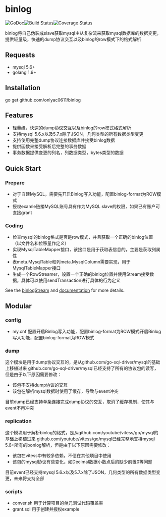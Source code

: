 # binlog

[![GoDoc][doc-img]][doc][![Build Status][ci-img]][ci][![Coverage Status][cov-img]][cov]

binlog将自己伪装成slave获取mysql主从复杂流来获取mysql数据库的数据变更，提供轻量级，快速的dump协议交互以及binlog的row模式下的格式解析

## Requests
+ mysql 5.6+
+ golang 1.9+

## Installation
go get github.com/onlyac0611/binlog

## Features
+ 轻量级，快速的dump协议交互以及binlog的row模式格式解析
+ 支持mysql 5.6.x以及5.7.x除了JSON，几何类型的所有数据类型变更
+ 支持使用完整dump协议连接数据库并接受binlog数据
+ 提供函数来接受解析后完整的事务数据
+ 事务数据提供变更的列名，列数据类型，bytes类型的数据

## Quick Start

### Prepare
+ 对于自建MySQL，需要先开启Binlog写入功能，配置binlog-format为ROW模式
+ 授权examle链接MySQL账号具有作为MySQL slave的权限，如果已有账户可直接grant

### Coding
+ 检查mysql的binlog格式是否是row模式，并且获取一个正确的binlog位置（以文件名和位移量作定义）
+ 实现MysqlTableMapper接口，该接口是用于获取表信息的，主要是获取列属性
+ 表meta.MysqlTable和列meta.MysqlColumn需要实现，用于MysqlTableMapper接口
+ 生成一个RowStreamer，设置一个正确的binlog位置并使用Stream接受数据，具体可以使用sendTransaction进行具体的行为定义

See the [binlogStream](tests/binlogStream/README.md) and [documentation][doc] for more details.

## Modular
### config
+ my.cnf 配置开启Binlog写入功能，配置binlog-format为ROW模式开启Binlog写入功能，配置binlog-format为ROW模式

### dump
这个模块是用于dump协议交互的，是从github.com/go-sql-driver/mysql的基础上移植过来
github.com/go-sql-driver/mysql已经支持了所有的协议包的读写，但是由于以下原因需要修改：
+ 该包不支持dump协议的交互
+ 该包在解析mysql数据时使用了缓存，导致与event冲突

目前dump已经支持单条连接完成dump协议的交互，取消了缓存机制，使其与event不再冲突

### replication
这个模块用于解析binlog的格式，是从github.com/youtube/vitess/go/mysql的基础上移植过来
github.com/youtube/vitess/go/mysql已经完整地支持mysql 5.6+所有的bonlog解析，但是由于以下原因需要修改：
+ 该包在vitess中有较多依赖，不便在其他项目中使用
+ 该包的mysql协议有些变化，如Decimal数据小数点后的缺少前置0等问题

目前event已经支持mysql 5.6.x以及5.7.x除了JSON，几何类型的所有数据类型变更，未来将支持全部

### scripts
+ conver.sh 用于计算项目的单元测试代码覆盖率
+ grant.sql 用于创建并授权example

[doc-img]: https://godoc.org/github.com/onlyac0611/binlog?status.svg
[doc]: https://godoc.org/github.com/onlyac0611/binlog
[ci-img]: https://travis-ci.com/onlyac0611/binlog.svg?branch=master
[ci]: https://travis-ci.com/onlyac0611/binlog
[cov-img]: https://codecov.io/gh/onlyac0611/binlog/branch/master/graph/badge.svg
[cov]: https://codecov.io/gh/onlyac0611/binlog